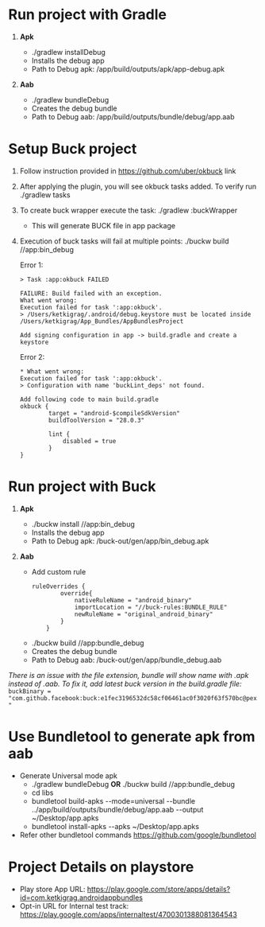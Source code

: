# **Run project with Gradle**
1. **Apk**
    - ./gradlew installDebug
    - Installs the debug app
    - Path to Debug apk: /app/build/outputs/apk/app-debug.apk

2. **Aab**
    - ./gradlew bundleDebug
    - Creates the debug bundle
    - Path to Debug aab: /app/build/outputs/bundle/debug/app.aab

# **Setup Buck project**
1. Follow instruction provided in https://github.com/uber/okbuck link
2. After applying the plugin, you will see okbuck tasks added. To verify run ./gradlew tasks
3. To create buck wrapper execute the task: ./gradlew :buckWrapper
    - This will generate BUCK file in app package
4. Execution of buck tasks will fail at multiple points: ./buckw build //app:bin_debug

    Error 1:
    ```
    > Task :app:okbuck FAILED
    
    FAILURE: Build failed with an exception.
    What went wrong:
    Execution failed for task ':app:okbuck'.
    > /Users/ketkigrag/.android/debug.keystore must be located inside /Users/ketkigrag/App_Bundles/AppBundlesProject
    
    Add signing configuration in app -> build.gradle and create a keystore
    ```
    Error 2:
    ```
    * What went wrong:
    Execution failed for task ':app:okbuck'.
    > Configuration with name 'buckLint_deps' not found.
    
    Add following code to main build.gradle
    okbuck {
            target = "android-$compileSdkVersion"
            buildToolVersion = "28.0.3"
    
            lint {
                disabled = true
            }
    }
   ```
   
# **Run project with Buck**
1. **Apk**
    - ./buckw install //app:bin_debug
    - Installs the debug app
    - Path to Debug apk: /buck-out/gen/app/bin_debug.apk

2. **Aab**
    - Add custom rule
        ```
        ruleOverrides {
                override{
                    nativeRuleName = "android_binary"
                    importLocation = "//buck-rules:BUNDLE_RULE"
                    newRuleName = "original_android_binary"
                }
            }
         ```
    - ./buckw build //app:bundle_debug
    - Creates the debug bundle
    - Path to Debug aab: /buck-out/gen/app/bundle_debug.aab

_There is an issue with the file extension, bundle will show name with .apk instead of .aab.
To fix it, add latest buck version in the build.gradle file:_
`buckBinary = "com.github.facebook:buck:e1fec3196532dc58cf06461ac0f3020f63f570bc@pex"`

# **Use Bundletool to generate apk from aab**
- Generate Universal mode apk
    - ./gradlew bundleDebug **OR** ./buckw build //app:bundle_debug
    - cd libs
    - bundletool build-apks --mode=universal --bundle ../app/build/outputs/bundle/debug/app.aab --output ~/Desktop/app.apks
    - bundletool install-apks --apks ~/Desktop/app.apks
- Refer other bundletool commands https://github.com/google/bundletool

# **Project Details on playstore**
- Play store App URL: https://play.google.com/store/apps/details?id=com.ketkigrag.androidappbundles
- Opt-in URL for Internal test track: https://play.google.com/apps/internaltest/4700301388081364543



